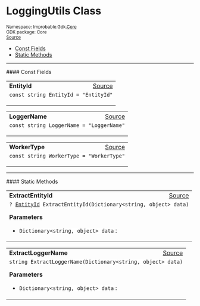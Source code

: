 
# LoggingUtils Class
<sup>
Namespace: Improbable.Gdk.<a href="{{urlRoot}}/api/core-index">Core</a><br/>
GDK package: Core<br/>
<a href="https://www.github.com/spatialos/gdk-for-unity/blob/15bb5eac/workers/unity/Packages/io.improbable.gdk.core/Logging/LoggingUtils.cs/#L5">Source</a>
<style>
a code {
                    padding: 0em 0.25em!important;
}
code {
                    background-color: #ffffff!important;
}
</style>
</sup>
<nav id="pageToc" class="page-toc"><ul><li><a href="#const-fields">Const Fields</a>
<li><a href="#static-methods">Static Methods</a>
</ul></nav>






</p>
<hr style="width:100%; border-top-color:#d8d8d8" />
#### Const Fields


</p>




<table width="100%">
    <tr>
        <td style="border-right:none"><b>EntityId</b></td>
        <td style="border-left:none; text-align:right"><a href="https://www.github.com/spatialos/gdk-for-unity/blob/15bb5eac/workers/unity/Packages/io.improbable.gdk.core/Logging/LoggingUtils.cs/#L8">Source</a></td>
    </tr>
    <tr>
        <td colspan="2">
<code>const string EntityId = &quot;EntityId&quot;</code></p>


</td>
    </tr>
</table>


<table width="100%">
    <tr>
        <td style="border-right:none"><b>LoggerName</b></td>
        <td style="border-left:none; text-align:right"><a href="https://www.github.com/spatialos/gdk-for-unity/blob/15bb5eac/workers/unity/Packages/io.improbable.gdk.core/Logging/LoggingUtils.cs/#L9">Source</a></td>
    </tr>
    <tr>
        <td colspan="2">
<code>const string LoggerName = &quot;LoggerName&quot;</code></p>


</td>
    </tr>
</table>


<table width="100%">
    <tr>
        <td style="border-right:none"><b>WorkerType</b></td>
        <td style="border-left:none; text-align:right"><a href="https://www.github.com/spatialos/gdk-for-unity/blob/15bb5eac/workers/unity/Packages/io.improbable.gdk.core/Logging/LoggingUtils.cs/#L10">Source</a></td>
    </tr>
    <tr>
        <td colspan="2">
<code>const string WorkerType = &quot;WorkerType&quot;</code></p>


</td>
    </tr>
</table>








</p>
<hr style="width:100%; border-top-color:#d8d8d8" />
#### Static Methods


</p>




<table width="100%">
    <tr>
        <td style="border-right:none"><b>ExtractEntityId</b></td>
        <td style="border-left:none; text-align:right"><a href="https://www.github.com/spatialos/gdk-for-unity/blob/15bb5eac/workers/unity/Packages/io.improbable.gdk.core/Logging/LoggingUtils.cs/#L12">Source</a></td>
    </tr>
    <tr>
        <td colspan="2">
<code>? <a href="{{urlRoot}}/api/core/entity-id">EntityId</a> ExtractEntityId(Dictionary&lt;string, object&gt; data)</code></p>



</p>

<b>Parameters</b>

<ul>
<li><code>Dictionary&lt;string, object&gt; data</code> : </li>
</ul>





</td>
    </tr>
</table>


<table width="100%">
    <tr>
        <td style="border-right:none"><b>ExtractLoggerName</b></td>
        <td style="border-left:none; text-align:right"><a href="https://www.github.com/spatialos/gdk-for-unity/blob/15bb5eac/workers/unity/Packages/io.improbable.gdk.core/Logging/LoggingUtils.cs/#L30">Source</a></td>
    </tr>
    <tr>
        <td colspan="2">
<code>string ExtractLoggerName(Dictionary&lt;string, object&gt; data)</code></p>



</p>

<b>Parameters</b>

<ul>
<li><code>Dictionary&lt;string, object&gt; data</code> : </li>
</ul>





</td>
    </tr>
</table>








